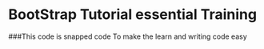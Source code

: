 # BootStrap Tutorial essential Training
###This code is snapped code 
To make the learn and writing code easy
